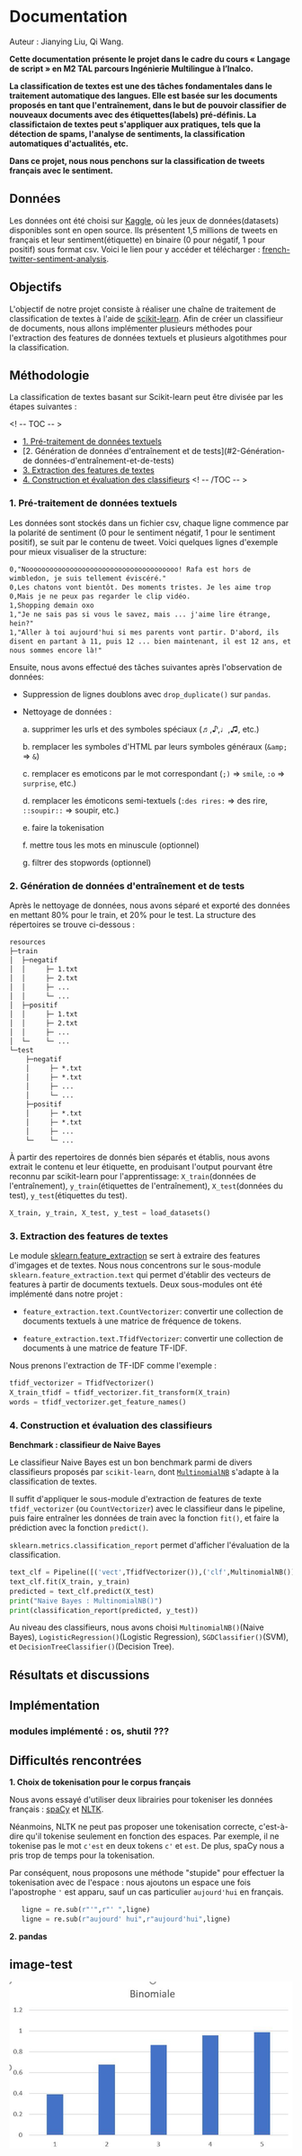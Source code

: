 # Documentation

Auteur : Jianying Liu, Qi Wang.

**Cette documentation présente le projet dans le cadre du cours « Langage de script » en M2 TAL parcours Ingénierie Multilingue à l’Inalco.**

**La classification de textes est une des tâches fondamentales dans le traitement automatique des langues. Elle est basée sur les documents proposés en tant que l'entraînement, dans le but de pouvoir classifier de nouveaux documents avec des étiquettes(labels) pré-définis. La classifictaion de textes peut s'appliquer aux pratiques, tels que la détection de spams, l'analyse de sentiments, la classification automatiques d'actualités, etc.**

**Dans ce projet, nous nous penchons sur la classification de tweets français avec le sentiment.**

## Données

Les données ont été choisi sur [Kaggle](https://www.kaggle.com/), où les jeux de données(datasets) disponibles sont en open source. Ils présentent 1,5 millions de tweets en français et leur sentiment(étiquette) en binaire (0 pour négatif, 1 pour positif) sous format csv. Voici le lien pour y accéder et télécharger :  [french-twitter-sentiment-analysis](https://www.kaggle.com/hbaflast/french-twitter-sentiment-analysis).

## Objectifs

L'objectif de notre projet consiste à réaliser une chaîne de traitement de classification de textes à l'aide de [scikit-learn](https://scikit-learn.org/stable/index.html). Afin de créer un classifieur de documents, nous allons implémenter plusieurs méthodes pour l'extraction des features de données textuels et plusieurs algotithmes pour la classification. 


## Méthodologie

La classification de textes basant sur Scikit-learn peut être divisée par les étapes suivantes : 

<! -- TOC -- >
- [1. Pré-traitement de données textuels](#1-Pré-traitement-de-données-textuels)
- [2. Génération de données d'entraînement et de tests](#2-Génération-de données-d'entraînement-et-de-tests)
- [3. Extraction des features de textes](#3-Extraction-des-features-de-textes)
- [4. Construction et évaluation des classifieurs](#4-Construction-et-évaluation-des-classifieurs)
<! -- /TOC -- >

### 1. Pré-traitement de données textuels ###
Les données sont stockés dans un fichier csv, chaque ligne commence par la polarité de sentiment (0 pour le sentiment négatif, 1 pour le sentiment positif), se suit par le contenu de tweet. Voici quelques lignes d'exemple pour mieux visualiser de la structure:

```
0,"Noooooooooooooooooooooooooooooooooooooo! Rafa est hors de wimbledon, je suis tellement éviscéré."
0,Les chatons vont bientôt. Des moments tristes. Je les aime trop
0,Mais je ne peux pas regarder le clip vidéo.
1,Shopping demain oxo
1,"Je ne sais pas si vous le savez, mais ... j'aime lire étrange, hein?"
1,"Aller à toi aujourd'hui si mes parents vont partir. D'abord, ils disent en partant à 11, puis 12 ... bien maintenant, il est 12 ans, et nous sommes encore là!"
```

Ensuite, nous avons effectué des tâches suivantes après l'observation de données:
- Suppression de lignes doublons avec `drop_duplicate()` sur `pandas`.
- Nettoyage de données :

  a. supprimer les urls et des symboles spéciaux (♬,♪,♩,♫, etc.)

  b. remplacer les symboles d'HTML par leurs symboles généraux (`&amp;` => `&`)

  c. remplacer es emoticons par le mot correspondant (`;)` => `smile`, `:o` => `surprise`, etc.)

  d. remplacer les émoticons semi-textuels (`:des rires:` => des rire, `::soupir::` => soupir, etc.)

  e. faire la tokenisation

  f. mettre tous les mots en minuscule (optionnel)

  g. filtrer des stopwords (optionnel)

### 2. Génération de données d'entraînement et de tests ###

Après le nettoyage de données, nous avons séparé et exporté des données en mettant 80% pour le train, et 20% pour le test.
La structure des répertoires se trouve ci-dessous : 

```
resources
├─train
│  ├─negatif
│  │     ├─ 1.txt
│  │     ├─ 2.txt
│  │     ├─ ...
│  │     └─ ...
│  ├─positif
│  │     ├─ 1.txt
│  │     ├─ 2.txt
│  │     ├─ ...
│  └─    └─ ...
└─test
    ├─negatif
    │     ├─ *.txt
    │     ├─ *.txt
    │     ├─ ...
    │     └─ ...
    ├─positif
    │     ├─ *.txt
    │     ├─ *.txt
    │     ├─ ...
    └─    └─ ...

```
À partir des repertoires de donnés bien séparés et établis, nous avons extrait le contenu et leur étiquette, en produisant l'output pourvant être reconnu par scikit-learn pour l'apprentissage: `X_train`(données de l'entraînement), `y_train`(étiquettes de l'entraînement), `X_test`(données du test), `y_test`(étiquettes du test).

```python
X_train, y_train, X_test, y_test = load_datasets()
```

### 3. Extraction des features de textes ###
Le module [sklearn.feature_extraction](https://scikit-learn.org/stable/modules/classes.html#module-sklearn.feature_extraction) se sert à extraire des features d'imgages et de textes. Nous nous concentrons sur le sous-module `sklearn.feature_extraction.text` qui permet d'établir des vecteurs de features à partir de documents textuels. Deux sous-modules ont été implémenté dans notre projet : 

- `feature_extraction.text.CountVectorizer`: convertir une collection de documents textuels à une matrice de fréquence de tokens. 

- `feature_extraction.text.TfidfVectorizer`: convertir une collection de documents à une matrice de feature TF-IDF.

Nous prenons l'extraction de TF-IDF comme l'exemple :

```python
tfidf_vectorizer = TfidfVectorizer()
X_train_tfidf = tfidf_vectorizer.fit_transform(X_train)
words = tfidf_vectorizer.get_feature_names()
```

### 4. Construction et évaluation des classifieurs ###

**Benchmark : classifieur de Naive Bayes**

Le classifieur Naive Bayes est un bon benchmark parmi de divers classifieurs proposés par `scikit-learn`, dont [`MultinomialNB`](https://scikit-learn.org/stable/modules/naive_bayes.html#multinomial-naive-bayes) s'adapte à la classification de textes.

Il suffit d'appliquer le sous-module d'extraction de features de texte `tfidf_vectorizer` (ou `CountVectorizer`) avec le classifieur dans le pipeline, puis faire entraîner les données de train avec la fonction `fit()`, et faire la prédiction avec la fonction `predict()`. 

`sklearn.metrics.classification_report` permet d'afficher l'évaluation de la classification.

```python
text_clf = Pipeline([('vect',TfidfVectorizer()),('clf',MultinomialNB())])
text_clf.fit(X_train, y_train)
predicted = text_clf.predict(X_test)
print("Naive Bayes : MultinomialNB()")
print(classification_report(predicted, y_test))
```

Au niveau des classifieurs, nous avons choisi `MultinomialNB()`(Naive Bayes), `LogisticRegression()`(Logistic Regression), `SGDClassifier()`(SVM), et `DecisionTreeClassifier()`(Decision Tree).

## Résultats et discussions ##


## Implémentation
### modules implémenté : os, shutil ???

 

## Difficultés rencontrées 
**1. Choix de tokenisation pour le corpus français**

 Nous avons essayé d'utiliser deux librairies pour tokeniser les données français : [spaCy](https://spacy.io/) et [NLTK](https://www.nltk.org/). 
 
 Néanmoins, NLTK ne peut pas proposer une tokenisation correcte, c'est-à-dire qu'il tokenise seulement en fonction des espaces. Par exemple, il ne tokenise pas le mot `c'est` en deux tokens `c'` et `est`. De plus, spaCy nous a pris trop de temps pour la tokenisation. 

 Par conséquent, nous proposons une méthode "stupide" pour effectuer la tokenisation avec de l'espace : nous ajoutons un espace une fois l'apostrophe `'` est apparu, sauf un cas particulier `aujourd'hui` en français.

 ```python
    ligne = re.sub(r"'",r"' ",ligne)
    ligne = re.sub(r"aujourd' hui",r"aujourd'hui",ligne)
 ```

**2. pandas**


## image-test
![testimage](images/test-img1.jpg)
